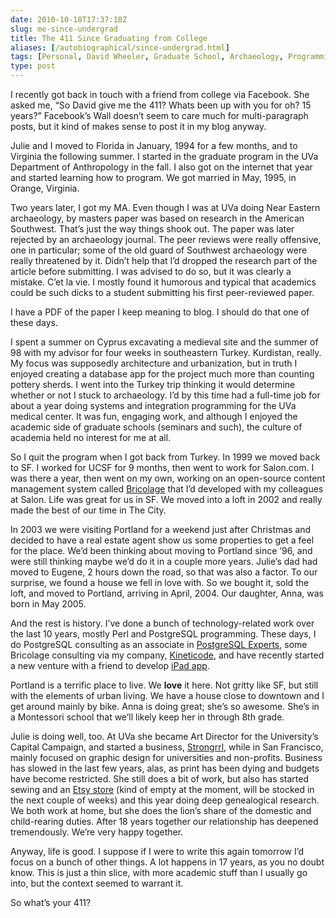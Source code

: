 ```yaml
--- 
date: 2010-10-18T17:37:18Z
slug: me-since-undergrad
title: The 411 Since Graduating from College
aliases: [/autobiographical/since-undergrad.html]
tags: [Personal, David Wheeler, Graduate School, Archaeology, Programming, History, Life]
type: post
---
```


I recently got back in touch with a friend from college via Facebook. She asked
me, “So David give me the 411? Whats been up with you for oh? 15 years?”
Facebook’s Wall doesn’t seem to care much for multi-paragraph posts, but it kind
of makes sense to post it in my blog anyway.

Julie and I moved to Florida in January, 1994 for a few months, and to Virginia
the following summer. I started in the graduate program in the UVa Department of
Anthropology in the fall. I also got on the internet that year and started
learning how to program. We got married in May, 1995, in Orange, Virginia.

Two years later, I got my MA. Even though I was at UVa doing Near Eastern
archaeology, by masters paper was based on research in the American Southwest.
That’s just the way things shook out. The paper was later rejected by an
archaeology journal. The peer reviews were really offensive, one in particular;
some of the old guard of Southwest archaeology were really threatened by it.
Didn’t help that I’d dropped the research part of the article before submitting.
I was advised to do so, but it was clearly a mistake. C’et la vie. I mostly
found it humorous and typical that academics could be such dicks to a student
submitting his first peer-reviewed paper.

I have a PDF of the paper I keep meaning to blog. I should do that one of these
days.

I spent a summer on Cyprus excavating a medieval site and the summer of 98 with
my advisor for four weeks in southeastern Turkey. Kurdistan, really. My focus
was supposedly architecture and urbanization, but in truth I enjoyed creating a
database app for the project much more than counting pottery sherds. I went into
the Turkey trip thinking it would determine whether or not I stuck to
archaeology. I’d by this time had a full-time job for about a year doing systems
and integration programming for the UVa medical center. It was fun, engaging
work, and although I enjoyed the academic side of graduate schools (seminars and
such), the culture of academia held no interest for me at all.

So I quit the program when I got back from Turkey. In 1999 we moved back to SF.
I worked for UCSF for 9 months, then went to work for Salon.com. I was there a
year, then went on my own, working on an open-source content management system
called [Bricolage] that I’d developed with my colleagues at Salon. Life was
great for us in SF. We moved into a loft in 2002 and really made the best of our
time in The City.

In 2003 we were visiting Portland for a weekend just after Christmas and decided
to have a real estate agent show us some properties to get a feel for the place.
We’d been thinking about moving to Portland since ’96, and were still thinking
maybe we’d do it in a couple more years. Julie’s dad had moved to Eugene, 2
hours down the road, so that was also a factor. To our surprise, we found a
house we fell in love with. So we bought it, sold the loft, and moved to
Portland, arriving in April, 2004. Our daughter, Anna, was born in May 2005.

And the rest is history. I’ve done a bunch of technology-related work over the
last 10 years, mostly Perl and PostgreSQL programming. These days, I do
PostgreSQL consulting as an associate in [PostgreSQL Experts], some Bricolage
consulting via my company, [Kineticode], and have recently started a new venture
with a friend to develop [iPad app].

Portland is a terrific place to live. We **love** it here. Not gritty like SF,
but still with the elements of urban living. We have a house close to downtown
and I get around mainly by bike. Anna is doing great; she’s so awesome. She’s in
a Montessori school that we’ll likely keep her in through 8th grade.

Julie is doing well, too. At UVa she became Art Director for the University’s
Capital Campaign, and started a business, [Strongrrl], while in San Francisco,
mainly focused on graphic design for universities and non-profits. Business has
slowed in the last few years, alas, as print has been dying and budgets have
become restricted. She still does a bit of work, but also has started sewing and
an [Etsy store] (kind of empty at the moment, will be stocked in the next couple
of weeks) and this year doing deep genealogical research. We both work at home,
but she does the lion’s share of the domestic and child-rearing duties. After 18
years together our relationship has deepened tremendously. We’re very happy
together.

Anyway, life is good. I suppose if I were to write this again tomorrow I’d focus
on a bunch of other things. A lot happens in 17 years, as you no doubt know.
This is just a thin slice, with more academic stuff than I usually go into, but
the context seemed to warrant it.

So what’s your 411?

  [Bricolage]: http://bricolagecms.org/
  [PostgreSQL Experts]: http://www.pgexperts.com/
  [Kineticode]: https://www.kineticode.com/
  [iPad app]: http://designsceneapp.com/
  [Strongrrl]: http://strongrrl.com/
  [Etsy store]: http://strongrrl.etsy.com/
